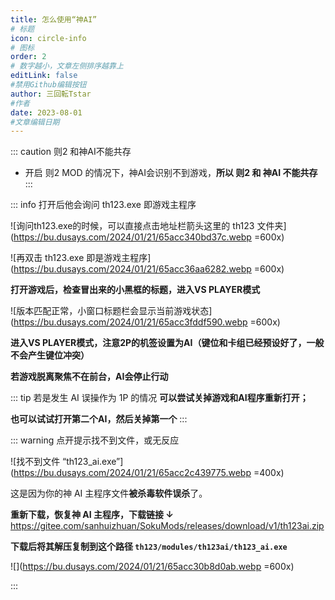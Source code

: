 ```yaml
---
title: 怎么使用“神AI”
# 标题
icon: circle-info
# 图标
order: 2
# 数字越小，文章左侧排序越靠上
editLink: false
#禁用Github编辑按钮
author: 三回転Tstar
#作者
date: 2023-08-01
#文章编辑日期
---
```


::: caution 则2 和神AI不能共存

- 开启 则2 MOD 的情况下，神AI会识别不到游戏，**所以 则2 和 神AI 不能共存**
:::


::: info 打开后他会询问 th123.exe 即游戏主程序

<!---
如果它询问 AI 脚本文件的话，可以选择 all_standby.ai 文件

![](https://bu.dusays.com/2023/10/01/65196a41cd84f.png)

![如果它询问 AI 脚本文件的话，可以选择 all_standby.ai 文件](https://bu.dusays.com/2023/10/01/65196a41e98c3.png)

不询问 AI 脚本文件也正常，默认就是上面那个文件，然后选择 th123.exe 打开
--->

![询问th123.exe的时候，可以直接点击地址栏箭头这里的 th123 文件夹](https://bu.dusays.com/2024/01/21/65acc340bd37c.webp =600x)

![再双击 th123.exe 即是游戏主程序](https://bu.dusays.com/2024/01/21/65acc36aa6282.webp =600x)

**打开游戏后，检查冒出来的小黑框的标题，进入VS PLAYER模式**

![版本匹配正常，小窗口标题栏会显示当前游戏状态](https://bu.dusays.com/2024/01/21/65acc3fddf590.webp =600x)

**进入VS PLAYER模式，注意2P的机签设置为AI（键位和卡组已经预设好了，一般不会产生键位冲突）**

**若游戏脱离聚焦不在前台，AI会停止行动**


::: tip 若是发生 AI 误操作为 1P 的情况
**可以尝试关掉游戏和AI程序重新打开；**

**也可以试试打开第二个AI，然后关掉第一个**
:::

::: warning  点开提示找不到文件，或无反应

![找不到文件 “th123_ai.exe”](https://bu.dusays.com/2024/01/21/65acc2c439775.webp =400x)

这是因为你的神 AI 主程序文件**被杀毒软件误杀**了。

**重新下载，恢复神 AI 主程序，下载链接 ↓**
https://gitee.com/sanhuizhuan/SokuMods/releases/download/v1/th123ai.zip

**下载后将其解压复制到这个路径  `th123/modules/th123ai/th123_ai.exe`**

![](https://bu.dusays.com/2024/01/21/65acc30b8d0ab.webp =600x)

:::
